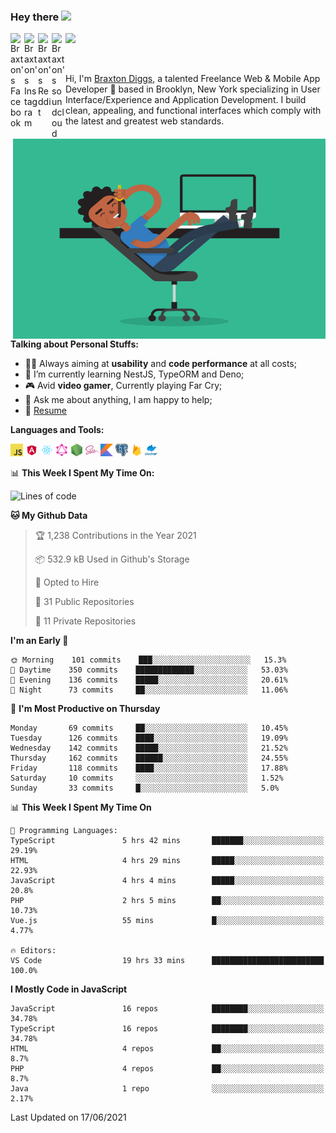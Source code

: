 ### Hey there <img src="https://media.giphy.com/media/hvRJCLFzcasrR4ia7z/giphy.gif" width="25px">
<a href="https://www.facebook.com/BiggDiggz">
  <img align="left" alt="Braxton's Facebook" width="22px" src="https://cdn.jsdelivr.net/npm/simple-icons@v3/icons/facebook.svg" />
</a>
<a href="http://instagram.com/biggdiggz">
  <img align="left" alt="Braxton's Instagram" width="22px" src="https://cdn.jsdelivr.net/npm/simple-icons@v3/icons/instagram.svg" />
</a>
<a href="https://reddit.com/user/BiggDiggz/">
  <img align="left" alt="Braxton's Reddit" width="22px" src="https://cdn.jsdelivr.net/npm/simple-icons@v3/icons/reddit.svg" />
</a>
<a href="https://soundcloud.com/braxton-diggs">
  <img align="left" alt="Braxton's soundcloud" width="22px" src="https://cdn.jsdelivr.net/npm/simple-icons@v3/icons/soundcloud.svg" />
</a>

![](https://visitor-badge.glitch.me/badge?page_id=braxtondiggs.braxtondiggs)

<br />

Hi, I'm [Braxton Diggs](https://braxtondiggs.com/), a talented Freelance Web & Mobile App Developer 🚀 based in Brooklyn, New York specializing in User Interface/Experience and Application Development. I build clean, appealing, and functional interfaces which comply with the latest and greatest web standards.

  <img align="right" alt="GIF" src="https://github.com/braxtondiggs/braxtondiggs/blob/master/coder.gif?raw=true" width="500" height="320" />
  
**Talking about Personal Stuffs:**

- 🧑‍💻 Always aiming at **usability** and **code performance** at all costs;
- 🌱 I’m currently learning NestJS, TypeORM and Deno;
- 🎮 Avid **video gamer**, Currently playing Far Cry;
- 💬 Ask me about anything, I am happy to help;
- 📝 [Resume](https://braxtondiggs.com/assets/resume/braxton-diggs.pdf)

**Languages and Tools:**  

<code><img height="20" src="https://raw.githubusercontent.com/github/explore/80688e429a7d4ef2fca1e82350fe8e3517d3494d/topics/javascript/javascript.png"></code>
<code><img height="20" src="https://raw.githubusercontent.com/github/explore/80688e429a7d4ef2fca1e82350fe8e3517d3494d/topics/angular/angular.png"></code>
<code><img height="20" src="https://raw.githubusercontent.com/github/explore/80688e429a7d4ef2fca1e82350fe8e3517d3494d/topics/react/react.png"></code>
<code><img height="20" src="https://raw.githubusercontent.com/github/explore/5c058a388828bb5fde0bcafd4bc867b5bb3f26f3/topics/graphql/graphql.png"></code>
<code><img height="20" src="https://raw.githubusercontent.com/github/explore/80688e429a7d4ef2fca1e82350fe8e3517d3494d/topics/nodejs/nodejs.png"></code>
<code><img height="20" src="https://raw.githubusercontent.com/github/explore/80688e429a7d4ef2fca1e82350fe8e3517d3494d/topics/sass/sass.png"></code>
<code><img height="20" src="https://raw.githubusercontent.com/github/explore/80688e429a7d4ef2fca1e82350fe8e3517d3494d/topics/kotlin/kotlin.png"></code>
<code><img height="20" src="https://raw.githubusercontent.com/github/explore/80688e429a7d4ef2fca1e82350fe8e3517d3494d/topics/postgresql/postgresql.png"></code>
<code><img height="20" src="https://raw.githubusercontent.com/github/explore/80688e429a7d4ef2fca1e82350fe8e3517d3494d/topics/firebase/firebase.png"></code>
<code><img height="20" src="https://raw.githubusercontent.com/github/explore/80688e429a7d4ef2fca1e82350fe8e3517d3494d/topics/docker/docker.png"></code>

📊 **This Week I Spent My Time On:**
<!--START_SECTION:waka-->
![Lines of code](https://img.shields.io/badge/From%20Hello%20World%20I%27ve%20Written-2.7%20million%20lines%20of%20code-blue)

**🐱 My Github Data** 

> 🏆 1,238 Contributions in the Year 2021
 > 
> 📦 532.9 kB Used in Github's Storage 
 > 
> 💼 Opted to Hire
 > 
> 📜 31 Public Repositories 
 > 
> 🔑 11 Private Repositories  
 > 
**I'm an Early 🐤** 

```text
🌞 Morning    101 commits    ███░░░░░░░░░░░░░░░░░░░░░░   15.3% 
🌆 Daytime    350 commits    █████████████░░░░░░░░░░░░   53.03% 
🌃 Evening    136 commits    █████░░░░░░░░░░░░░░░░░░░░   20.61% 
🌙 Night      73 commits     ██░░░░░░░░░░░░░░░░░░░░░░░   11.06%

```
📅 **I'm Most Productive on Thursday** 

```text
Monday       69 commits     ██░░░░░░░░░░░░░░░░░░░░░░░   10.45% 
Tuesday      126 commits    ████░░░░░░░░░░░░░░░░░░░░░   19.09% 
Wednesday    142 commits    █████░░░░░░░░░░░░░░░░░░░░   21.52% 
Thursday     162 commits    ██████░░░░░░░░░░░░░░░░░░░   24.55% 
Friday       118 commits    ████░░░░░░░░░░░░░░░░░░░░░   17.88% 
Saturday     10 commits     ░░░░░░░░░░░░░░░░░░░░░░░░░   1.52% 
Sunday       33 commits     █░░░░░░░░░░░░░░░░░░░░░░░░   5.0%

```


📊 **This Week I Spent My Time On** 

```text
💬 Programming Languages: 
TypeScript               5 hrs 42 mins       ███████░░░░░░░░░░░░░░░░░░   29.19% 
HTML                     4 hrs 29 mins       █████░░░░░░░░░░░░░░░░░░░░   22.93% 
JavaScript               4 hrs 4 mins        █████░░░░░░░░░░░░░░░░░░░░   20.8% 
PHP                      2 hrs 5 mins        ██░░░░░░░░░░░░░░░░░░░░░░░   10.73% 
Vue.js                   55 mins             █░░░░░░░░░░░░░░░░░░░░░░░░   4.77%

🔥 Editors: 
VS Code                  19 hrs 33 mins      █████████████████████████   100.0%

```

**I Mostly Code in JavaScript** 

```text
JavaScript               16 repos            ████████░░░░░░░░░░░░░░░░░   34.78% 
TypeScript               16 repos            ████████░░░░░░░░░░░░░░░░░   34.78% 
HTML                     4 repos             ██░░░░░░░░░░░░░░░░░░░░░░░   8.7% 
PHP                      4 repos             ██░░░░░░░░░░░░░░░░░░░░░░░   8.7% 
Java                     1 repo              ░░░░░░░░░░░░░░░░░░░░░░░░░   2.17%

```



 Last Updated on 17/06/2021
<!--END_SECTION:waka-->
